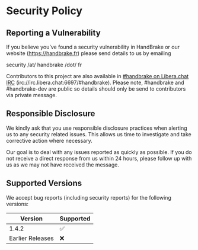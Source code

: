 # Security Policy

## Reporting a Vulnerability

If you believe you’ve found a security vulnerability in HandBrake or our website (https://handbrake.fr) please send details to us by emailing 

security /at/ handbrake /dot/ fr

Contributors to this project are also available in [#handbrake on Libera.chat IRC](https://libera.chat/) (irc://irc.libera.chat:6697/#handbrake).
Please note, #handbrake and #handbrake-dev are public so details should only be send to contributors via private message.


## Responsible Disclosure

We kindly ask that you use responsible disclosure practices when alerting us to any security related issues.
This allows us time to investigate and take corrective action where necessary. 

Our goal is to deal with any issues reported as quickly as possible.  If you do not receive a direct response from us within 24 hours, please follow up with us as we may not have received the message.


## Supported Versions

We accept bug reports (including security reports) for the following versions:

| Version            | Supported          |
| ------------------ | ------------------ |
| 1.4.2              | :white_check_mark: |
| Earlier Releases   | :x:                |
